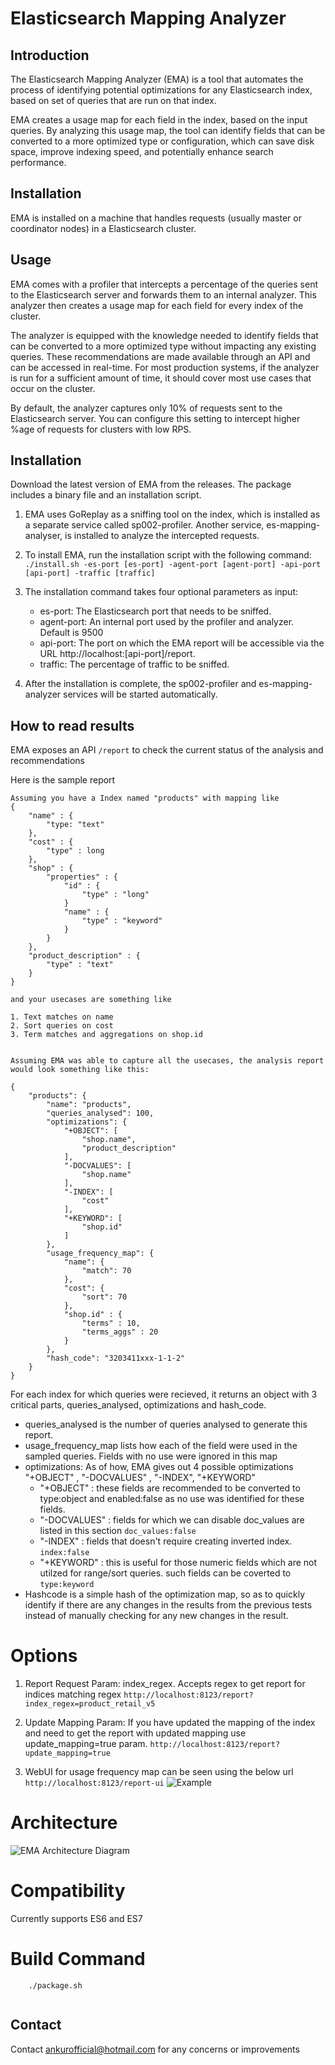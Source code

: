 # Elasticsearch Mapping Analyzer
## Introduction
The Elasticsearch Mapping Analyzer (EMA) is a tool that automates the process of identifying potential optimizations for any Elasticsearch index, based on set of queries that are run on that index.

EMA creates a usage map for each field in the index, based on the input queries. By analyzing this usage map, the tool can identify fields that can be converted to a more optimized type or configuration, which can save disk space, improve indexing speed, and potentially enhance search performance.

## Installation
EMA is installed on a machine that handles requests (usually master or coordinator nodes) in a Elasticsearch cluster.

## Usage
EMA comes with a profiler that intercepts a percentage of the queries sent to the Elasticsearch server and forwards them to an internal analyzer. This analyzer then creates a usage map for each field for every index of the cluster.

The analyzer is equipped with the knowledge needed to identify fields that can be converted to a more optimized type without impacting any existing queries. These recommendations are made available through an API and can be accessed in real-time. For most production systems, if the analyzer is run for a sufficient amount of time, it should cover most use cases that occur on the cluster.

By default, the analyzer captures only 10% of requests sent to the Elasticsearch server. You can configure this setting to intercept higher %age of requests for clusters with low RPS.

## Installation
Download the latest version of EMA from the releases. The package includes a binary file and an installation script.

1. EMA uses GoReplay as a sniffing tool on the index, which is installed as a separate service called sp002-profiler. Another service, es-mapping-analyser, is installed to analyze the intercepted requests.
2. To install EMA, run the installation script with the following command:    
    `./install.sh -es-port [es-port] -agent-port [agent-port] -api-port [api-port] -traffic [traffic]`

3. The installation command takes four optional parameters as input:
    * es-port: The Elasticsearch port that needs to be sniffed.
    * agent-port: An internal port used by the profiler and analyzer. Default is 9500
    * api-port: The port on which the EMA report will be accessible via the URL http://localhost:[api-port]/report.
    * traffic: The percentage of traffic to be sniffed.

4. After the installation is complete, the sp002-profiler and es-mapping-analyzer services will be started automatically.


## How to read results
EMA exposes an API `/report` to check the current status of the analysis and recommendations

Here is the sample report
```
Assuming you have a Index named "products" with mapping like
{
	"name" : {
		"type: "text"
	},
	"cost" : {
		"type" : long
	},
	"shop" : {
		"properties" : {
			"id" : {
				"type" : "long"
			}
			"name" : {
				"type" : "keyword"
			}
		}
	},
	"product_description" : {
		"type" : "text"
	}
}

and your usecases are something like

1. Text matches on name
2. Sort queries on cost
3. Term matches and aggregations on shop.id 


Assuming EMA was able to capture all the usecases, the analysis report would look something like this: 

{
	"products": {
		"name": "products",
		"queries_analysed": 100,
		"optimizations": {
			"+OBJECT": [
				"shop.name",
				"product_description"
			],
			"-DOCVALUES": [
				"shop.name"
			],
			"-INDEX": [
				"cost"
			],
            "+KEYWORD": [
                "shop.id"
            ]
		},
		"usage_frequency_map": {
			"name": {
				"match": 70
			},
			"cost": {
				"sort": 70
			},
			"shop.id" : {
				"terms" : 10,
				"terms_aggs" : 20 
			}
		},
		"hash_code": "3203411xxx-1-1-2"
	}
}
```

For each index for which queries were recieved, it returns an object with 3 critical parts, queries_analysed, optimizations and hash_code. 

* queries_analysed is the number of queries analysed to generate this report. 
* usage_frequency_map lists how each of the field were used in the sampled queries. Fields with no use were ignored in this map
* optimizations: As of how, EMA gives out 4 possible optimizations "+OBJECT" , "-DOCVALUES" , "-INDEX", "+KEYWORD"
    - "+OBJECT" : these fields are recommended to be converted to type:object and enabled:false as no use was identified for these fields.
    - "-DOCVALUES" : fields for which we can disable doc_values are listed in this section `doc_values:false`
    - "-INDEX" : fields that doesn't require creating inverted index. `index:false`
    - "+KEYWORD" : this is useful for those numeric fields which are not utilzed for range/sort queries. such fields can be coverted to `type:keyword`
* Hashcode is a simple hash of the optimization map, so as to quickly identify if there are any changes in the results from the previous tests instead of manually checking for any new changes in the result.



# Options 
1. Report Request Param: index_regex. Accepts regex to get report for indices matching regex
`http://localhost:8123/report?index_regex=product_retail_v5`

2. Update Mapping Param: If you have updated the mapping of the index and need to get the report with updated mapping use update_mapping=true param.
`http://localhost:8123/report?update_mapping=true`

3. WebUI for usage frequency map can be seen using the below url
	`http://localhost:8123/report-ui`
	![Example](/example_graph.png "Example Usage Frequency Map")



# Architecture
![EMA Architecture Diagram](/ema.svg "EMA Architecture Diagram")


# Compatibility
Currently supports ES6 and ES7



# Build Command
```
	./package.sh
	
```

## Contact
Contact ankurofficial@hotmail.com for any concerns or improvements

